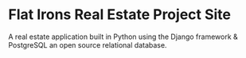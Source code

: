 # Flat Irons Real Estate Project Site
A real estate application built in Python using the Django framework & PostgreSQL an open source relational database.